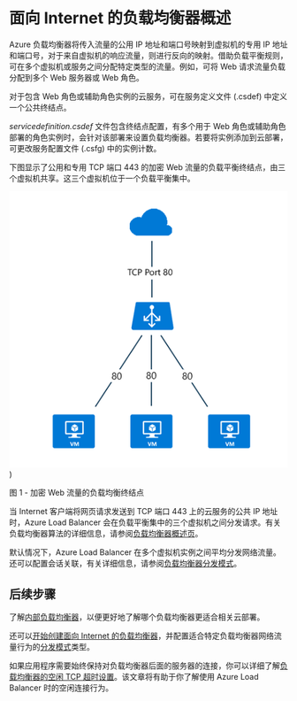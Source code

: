 
<properties
   pageTitle="面向 Internet 的负载均衡器概述 | Azure "
   description="面向 Internet 的负载均衡器及其功能的概述。使用虚拟机和云服务的 Azure 的负载均衡器的工作原理。"
   services="load-balancer"
   documentationCenter="na"
   authors="sdwheeler"
   manager="carmonm"
   editor="tysonn" />  

<tags
   ms.service="load-balancer"
   ms.devlang="na"
   ms.topic="article"
   ms.tgt_pltfrm="na"
   ms.workload="infrastructure-services"
   ms.date="10/24/2016"
   wacn.date="12/05/2016"
   ms.author="sewhee" />


# 面向 Internet 的负载均衡器概述

Azure 负载均衡器将传入流量的公用 IP 地址和端口号映射到虚拟机的专用 IP 地址和端口号，对于来自虚拟机的响应流量，则进行反向的映射。借助负载平衡规则，可在多个虚拟机或服务之间分配特定类型的流量。例如，可将 Web 请求流量负载分配到多个 Web 服务器或 Web 角色。

对于包含 Web 角色或辅助角色实例的云服务，可在服务定义文件 (.csdef) 中定义一个公共终结点。

 *servicedefinition.csdef* 文件包含终结点配置，有多个用于 Web 角色或辅助角色部署的角色实例时，会针对该部署来设置负载均衡器。若要将实例添加到云部署，可更改服务配置文件 (.csfg) 中的实例计数。

下图显示了公用和专用 TCP 端口 443 的加密 Web 流量的负载平衡终结点，由三个虚拟机共享。这三个虚拟机位于一个负载平衡集中。

![公共负载均衡器示例](./media/load-balancer-internet-overview/IC727496.png))

图 1 - 加密 Web 流量的负载均衡终结点

当 Internet 客户端将网页请求发送到 TCP 端口 443 上的云服务的公共 IP 地址时，Azure Load Balancer 会在负载平衡集中的三个虚拟机之间分发请求。有关负载均衡器算法的详细信息，请参阅[负载均衡器概述页](/documentation/articles/load-balancer-overview/#load-balancer-features)。

默认情况下，Azure Load Balancer 在多个虚拟机实例之间平均分发网络流量。还可以配置会话关联，有关详细信息，请参阅[负载均衡器分发模式](/documentation/articles/load-balancer-distribution-mode/)。

## 后续步骤

了解[内部负载均衡器](/documentation/articles/load-balancer-internal-overview/)，以便更好地了解哪个负载均衡器更适合相关云部署。

还可以[开始创建面向 Internet 的负载均衡器](/documentation/articles/load-balancer-get-started-internet-arm-ps/)，并配置适合特定负载均衡器网络流量行为的[分发模式](/documentation/articles/load-balancer-distribution-mode/)类型。

如果应用程序需要始终保持对负载均衡器后面的服务器的连接，你可以详细了解[负载均衡器的空闲 TCP 超时设置](/documentation/articles/load-balancer-tcp-idle-timeout/)。该文章将有助于你了解使用 Azure Load Balancer 时的空闲连接行为。

<!---HONumber=Mooncake_1128_2016-->